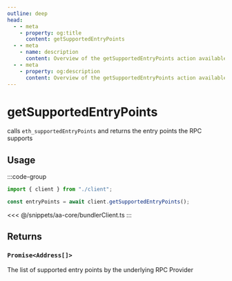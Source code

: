 ```yaml
---
outline: deep
head:
  - - meta
    - property: og:title
      content: getSupportedEntryPoints
  - - meta
    - name: description
      content: Overview of the getSupportedEntryPoints action available on the BundlerClient
  - - meta
    - property: og:description
      content: Overview of the getSupportedEntryPoints action available on the BundlerClient
---
```


# getSupportedEntryPoints

calls `eth_supportedEntryPoints` and returns the entry points the RPC supports

## Usage

:::code-group

```ts [example.ts]
import { client } from "./client";

const entryPoints = await client.getSupportedEntryPoints();
```

<<< @/snippets/aa-core/bundlerClient.ts
:::

## Returns

### `Promise<Address[]>`

The list of supported entry points by the underlying RPC Provider
